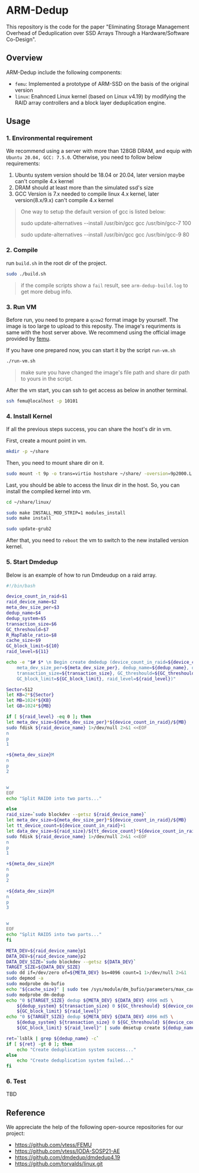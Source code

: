 # ARM-Dedup

This repository is the code for the paper "Eliminating Storage Management Overhead of Deduplication over SSD Arrays Through a Hardware/Software Co-Design".

## Overview

ARM-Dedup include the following components:

- `femu`: Implemented a prototype of ARM-SSD on the basis of the original version
- `linux`: Enahnced Linux kernel (based on Linux v4.19) by modifying the RAID array controllers and a block layer deduplication engine.

## Usage

### 1. Environmental requirement

We recommend using a server with more than 128GB DRAM, and equip with `Ubuntu 20.04, GCC: 7.5.0`. Otherwise, you need to follow below requirements:

1. Ubuntu system version should be 18.04 or 20.04, later version maybe can't compile 4.x kernel
2. DRAM should at least more than the simulated ssd's size
3. GCC Version is 7.x needed to compile linux 4.x kernel, later version(8.x/9.x) can't compile 4.x kernel

> One way to setup the default version of gcc is listed below:
> 
> sudo update-alternatives --install /usr/bin/gcc gcc /usr/bin/gcc-7 100
>
> sudo update-alternatives --install /usr/bin/gcc gcc /usr/bin/gcc-9 80

### 2. Compile 

run `build.sh` in the root dir of the project.

```bash
sudo ./build.sh
```

> if the compile scripts show a `fail` result, see `arm-dedup-build.log` to get more debug info. 

### 3. Run VM

Before run, you need to prepare a `qcow2` format image by yourself. The image is too large to upload to this reposity. The image's requriments is same with the host server above. We recommend using the official image provided by [femu](https://github.com/vtess/FEMU).

If you have one prepared now, you can start it by the script `run-vm.sh`

```bash
./run-vm.sh
```

> make sure you have changed the image's file path and share dir path to yours in the script.

After the vm start, you can ssh to get access as below in another terminal.

```bash
ssh femu@localhost -p 10101
```

### 4. Install Kernel

If all the previous steps success, you can share the host's dir in vm.

First, create a mount point in vm.

```bash
mkdir -p ~/share
```

Then, you need to mount share dir on it.

```bash
sudo mount -t 9p -o trans=virtio hostshare ~/share/ -oversion=9p2000.L
```

Last, you should be able to access the linux dir in the host. So, you can install the compiled kernel into vm.

```bash
cd ~/share/linux/

sudo make INSTALL_MOD_STRIP=1 modules_install
sudo make install

sudo update-grub2
```

After that, you need to `reboot` the vm to switch to the new installed version kernel.

### 5. Start Dmdedup

Below is an example of how to run Dmdeudup on a raid array.

```bash
#!/bin/bash

device_count_in_raid=$1
raid_device_name=$2
meta_dev_size_per=$3
dedup_name=$4
dedup_system=$5
transaction_size=$6
GC_threshould=$7
R_MapTable_ratio=$8
cache_size=$9
GC_block_limit=${10}
raid_level=${11}

echo -e "$# $* \n Begin create dmdedup (device_count_in_raid=${device_count_in_raid}, raid_device_name=${raid_device_name}, \
    meta_dev_size_per=${meta_dev_size_per}, dedup_name=${dedup_name}, dedup_system=${dedup_system}, \
    transaction_size=${transaction_size}, GC_threshould=${GC_threshould}, R_MapTable_ratio=${R_MapTable_ratio}, cache_size=${cache_size}, \
    GC_block_limit=${GC_block_limit}, raid_level=${raid_level})"

Sector=512
let KB=2*${Sector}
let MB=1024*${KB}
let GB=1024*${MB}

if [ ${raid_level} -eq 0 ]; then
let meta_dev_size=${meta_dev_size_per}*${device_count_in_raid}/${MB}
sudo fdisk ${raid_device_name} 1>/dev/null 2>&1 <<EOF
n
p
1

+${meta_dev_size}M
n
p
2


w
EOF
echo "Split RAID0 into two parts..."

else
raid_size=`sudo blockdev --getsz ${raid_device_name}`
let meta_dev_size=${meta_dev_size_per}*${device_count_in_raid}/${MB}
let tt_device_count=${device_count_in_raid}+1
let data_dev_size=${raid_size}/${tt_device_count}*${device_count_in_raid}-${meta_dev_size}
sudo fdisk ${raid_device_name} 1>/dev/null 2>&1 <<EOF
n
p
1

+${meta_dev_size}M
n
p
2

+${data_dev_size}M
n
p
3


w
EOF
echo "Split RAID5 into two parts..."
fi

META_DEV=${raid_device_name}p1
DATA_DEV=${raid_device_name}p2
DATA_DEV_SIZE=`sudo blockdev --getsz ${DATA_DEV}`
TARGET_SIZE=${DATA_DEV_SIZE}
sudo dd if=/dev/zero of=${META_DEV} bs=4096 count=1 1>/dev/null 2>&1
sudo depmod -a
sudo modprobe dm-bufio
echo "${cache_size}" | sudo tee /sys/module/dm_bufio/parameters/max_cache_size_bytes >/dev/null
sudo modprobe dm-dedup
echo "0 ${TARGET_SIZE} dedup ${META_DEV} ${DATA_DEV} 4096 md5 \
    ${dedup_system} ${transaction_size} 0 ${GC_threshould} ${device_count_in_raid} ${R_MapTable_ratio} \
    ${GC_block_limit} ${raid_level}"
echo "0 ${TARGET_SIZE} dedup ${META_DEV} ${DATA_DEV} 4096 md5 \
    ${dedup_system} ${transaction_size} 0 ${GC_threshould} ${device_count_in_raid} ${R_MapTable_ratio} \
    ${GC_block_limit} ${raid_level}" | sudo dmsetup create ${dedup_name}

ret=`lsblk | grep ${dedup_name} -c`
if [ ${ret} -gt 0 ]; then
    echo "Create deduplication system success..."
else
    echo "Create deduplication system failed..."
fi
```

### 6. Test

TBD

## Reference

We appreciate the help of the following open-source repositories for our project:

- https://github.com/vtess/FEMU
- https://github.com/vtess/IODA-SOSP21-AE
- https://github.com/dmdedup/dmdedup4.19
- https://github.com/torvalds/linux.git